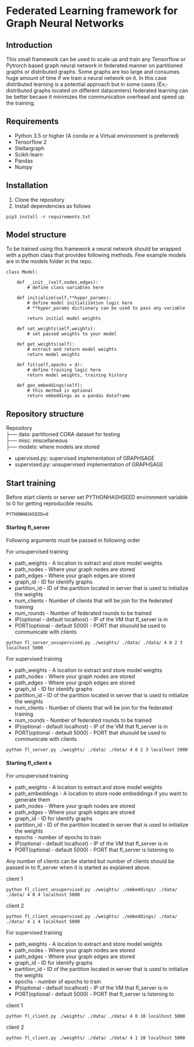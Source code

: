 # Federated Learning framework for Graph Neural Networks

## Introduction
This small framework can be used to scale up and train any Tensorflow or Pytrorch based graph neural network in federated manner on partitioned graphs or distributed graphs. Some graphs are too large and consumes huge amount of time if we train a neural network on it. In this case distributed learning is a potential approach but in some cases (Ex;- distributed graphs located on different datacenters) federated learning can be better becase it minimizes the communication overhead and speed up the training.

## Requirements

* Python 3.5 or higher (A conda or a Virtual environment is preferred)
* Tensorflow 2
* Stellargraph
* Scikit-learn
* Pandas
* Numpy

## Installation

1. Clone the repository
2. Install dependencies as follows

``` pip3 install -r requirements.txt ```

## Model structure
To be trained using this framework a neural network should be wrapped with a python class that provides following methods. Few example models are in the models folder in the repo.

```
class Model:

    def __init__(self,nodes,edges):
        # define class variables here

    def initialize(self,**hyper_params):
        # define model initialization logic here
        # **hyper_params dictionary can be used to pass any variable

        return initial model weights

    def set_weights(self,weights):
        # set passed weights to your model

    def get_weights(self):
        # extract and return model weights
        return model weights

    def fit(self,epochs = 4):
        # define training logic here
        return model weights, training history

    def gen_embeddings(self):
        # this method is optional
        return embeddings as a pandas dataframe

```
## Repository structure

Repository <br />
├── data: partitioned CORA dataset for testing <br />
├── misc: miscellaneous <br />
├── models: where models are stored <br />
* upervised.py: supervised implementation of GRAPHSAGE
* supervised.py: unsupervised implementation of GRAPHSAGE

## Start training

Before start clients or server set PYTHONHASHSEED environment variable to 0 for getting reproducible results.

```
PYTHONHASHSEED=0
```

#### Starting fl_server

Following arguments must be passed in following order <br />

For unsupervised training

* path_weights - A location to extract and store model weights
* path_nodes - Where your graph nodes are stored
* path_edges - Where your graph edges are stored
* graph_id - ID for identify graphs
* partition_id - ID of the partition located in server that is used to initialize the weights
* num_clients - Number of clients that will be join for the federated training
* num_rounds - Number of federated rounds to be trained
* IP(optional - default localhost) - IP of the VM that fl_server is in
* PORT(optional - default 5000) - PORT that shuould be used to communicate with clients

```
python fl_server_unsupervised.py ./weights/ ./data/ ./data/ 4 0 2 3 localhost 5000
```
For supervised training

* path_weights - A location to extract and store model weights
* path_nodes - Where your graph nodes are stored
* path_edges - Where your graph edges are stored
* graph_id - ID for identify graphs
* partition_id - ID of the partition located in server that is used to initialize the weights
* num_clients - Number of clients that will be join for the federated training
* num_rounds - Number of federated rounds to be trained
* IP(optional - default localhost) - IP of the VM that fl_server is in
* PORT(optional - default 5000) - PORT that shuould be used to communicate with clients

```
python fl_server.py ./weights/ ./data/ ./data/ 4 0 2 3 localhost 5000
```


#### Starting fl_client s

For unsupervised training

* path_weights - A location to extract and store model weights
* path_embeddings - A location to store node embeddings if you want to generate them
* path_nodes - Where your graph nodes are stored
* path_edges - Where your graph edges are stored
* graph_id - ID for identify graphs
* partition_id - ID of the partition located in server that is used to initialize the weights
* epochs - number of epochs to train
* IP(optional - default localhost) - IP of the VM that fl_server is in
* PORT(optional - default 5000) - PORT that fl_server is listening to

Any number of clients can be started but number of clients should be passed in to fl_server when it is started as explained above. <br />

client 1
```
python fl_client_unsupervised.py ./weights/ ./embeddings/ ./data/ ./data/ 4 0 4 localhost 5000
```
client 2
```
python fl_client_unsupervised.py ./weights/ ./embeddings/ ./data/ ./data/ 4 1 4 localhost 5000
```

For supervised training

* path_weights - A location to extract and store model weights
* path_nodes - Where your graph nodes are stored
* path_edges - Where your graph edges are stored
* graph_id - ID for identify graphs
* partition_id - ID of the partition located in server that is used to initialize the weights
* epochs - number of epochs to train
* IP(optional - default localhost) - IP of the VM that fl_server is in
* PORT(optional - default 5000) - PORT that fl_server is listening to

client 1
```
python fl_client.py ./weights/ ./data/ ./data/ 4 0 10 localhost 5000
```
client 2
```
python fl_client.py ./weights/ ./data/ ./data/ 4 1 10 localhost 5000
```
